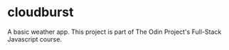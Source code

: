 # cloudburst
A basic weather app. This project is part of The Odin Project's Full-Stack Javascript course. 
